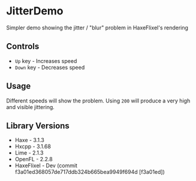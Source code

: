 # JitterDemo
Simpler demo showing the jitter / "blur" problem in HaxeFlixel's rendering

## Controls

* `Up` key - Increases speed
* `Down` key - Decreases speed

## Usage
Different speeds will show the problem. Using `200` will produce a very high and visible jittering.

## Library Versions

* Haxe - 3.1.3
* Hxcpp - 3.1.68
* Lime - 2.1.3
* OpenFL - 2.2.8
* HaxeFlixel - Dev (commit f3a01ed368057de717ddb324b665bea9949f694d [f3a01ed])